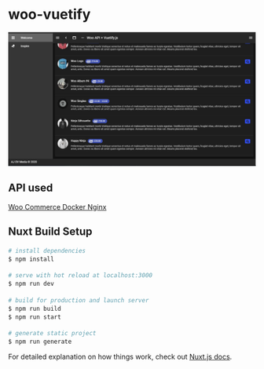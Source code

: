 # woo-vuetify

![Initial Output](https://github.com/AJOV-Media/nuxt-vuejs-woo-api/blob/master/screenshots/woo-nuxt-initial.jpg)

## API used

[Woo Commerce Docker Nginx](https://github.com/AJOV-Media/docker-wordpress-wpjson)

## Nuxt Build Setup

```bash
# install dependencies
$ npm install

# serve with hot reload at localhost:3000
$ npm run dev

# build for production and launch server
$ npm run build
$ npm run start

# generate static project
$ npm run generate
```

For detailed explanation on how things work, check out [Nuxt.js docs](https://nuxtjs.org).
